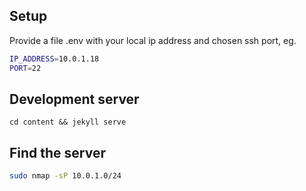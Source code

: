 ## Setup

Provide a file .env with your local ip address and chosen ssh port, eg.

```bash
IP_ADDRESS=10.0.1.18
PORT=22
```

## Development server

```
cd content && jekyll serve
```

## Find the server

```bash
sudo nmap -sP 10.0.1.0/24   
```